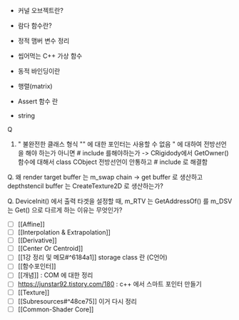 -  커널 오브젝트란?
- 람다 함수란?
- 정적 맴버 변수 정리
- 씹어먹는 C++ 가상 함수
- 동적 바인딩이란
- 행렬(matrix)
- Assert 함수 란

- string

Q
1. " 불완전한 클래스 형식 "" 에 대한 포인터는 사용할 수 없음 " 에 대하여 전방선언을 해야 하는가 아니면 # include 를해야하는가  -> CRigidody에서 GetOwner() 함수에 대해서 class CObject 전방선언이 안통하고  # include 로 해결함

Q. 왜 render target buffer 는 m_swap chain -> get buffer 로 생산하고 depthstencil buffer 는 CreateTexture2D 로 생산하는가?

Q. DeviceInit() 에서 출력 타겟을 설정할 때, m_RTV 는 GetAddressOf() 를 m_DSV 는 Get() 으로 다르게 하는 이유는 무엇인가?

- [ ] [[Affine]]
- [ ] [[Interpolation & Extrapolation]]
- [ ] [[Derivative]]
- [ ] [[Center Or Centroid]]
- [ ] [[1강 정리 및 메모#^6184a1]] storage class  란 (C언어) 
- [ ] [[함수포인터]]
- [ ] [[개념]] : COM 에 대한 정리
- [ ] https://junstar92.tistory.com/180 : c++ 에서 스마트 포인터 만들기
- [ ] [[Texture]]
- [ ] [[Subresources#^48ce75]] 이거 다시 정리
- [ ] [[Common-Shader Core]]